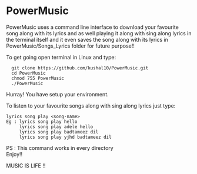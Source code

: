 # PowerMusic
PowerMusic uses a command line interface to download your favourite song along with its lyrics and as well playing it along with sing along lyrics in the terminal itself and it even saves the song along with its lyrics in PowerMusic/Songs_Lyrics folder for future purpose!!


To get going open terminal in Linux and type:
      
      git clone https://github.com/kushal10/PowerMusic.git
      cd PowerMusic
      chmod 755 PowerMusic
      ./PowerMusic

Hurray! You have setup your environment. 

To listen to your favourite songs along with sing along lyrics just type:

    lyrics song play <song-name>
    Eg : lyrics song play hello
         lyrics song play adele hello
         lyrics song play badtameez dil
         lyrics song play yjhd badtameez dil

PS : This command works in every directory    
Enjoy!!

MUSIC IS LIFE !!
